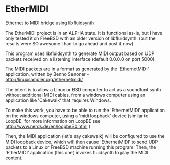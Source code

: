 # EtherMIDI
Ethernet to MIDI bridge using libfluidsynth

The EtherMIDI project is in an ALPHA state.  It is functional as-is, but
I have only tested it on FreeBSD with an older version of libfluidsynth.
(but the results were SO awesome I had to go ahead and post it now)


This program uses libfluidsynth to generate MIDI output based on UDP packets
received on a listening interface (default 0.0.0.0 on port 5000).

The MIDI packets are in a format as generated by the 'EthernetMIDI' application,
written by Benno Senoner - http://linuxsampler.org/ethernetmidi/

The intent is to allow a Linux or BSD computer to act as a soundfont synth
without additional MIDI cables, from a windows computer using an application
like 'Cakewalk' that requires Windows.

To make this work, you have to be able to run the 'EthernetMIDI' application
on the windows computer, using a 'midi loopback' device (similar to LoopBE;
for more information on LoopBE see http://www.nerds.de/en/loopbe30.html )

Then, the MIDI application (let's say cakewalk) will be configured to use
the MIDI loopback device, which will then cause 'EthernetMIDI' to send UDP
packets to a Linux or FreeBSD machine running this program.  Then, the
'EtherMIDI' application (this one) invokes fluidsynth to play the MIDI content.



